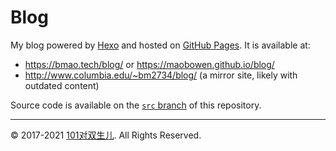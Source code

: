 # Blog

My blog powered by [Hexo](https://hexo.io/) and hosted on [GitHub Pages](https://pages.github.com/). It is available at:

- <https://bmao.tech/blog/> or <https://maobowen.github.io/blog/>
- <http://www.columbia.edu/~bm2734/blog/> (a mirror site, likely with outdated content)

Source code is available on the [`src` branch](https://github.com/maobowen/blog/tree/src/) of this repository.

---

© 2017-2021 [101对双生儿](https://bmao.tech/). All Rights Reserved.
